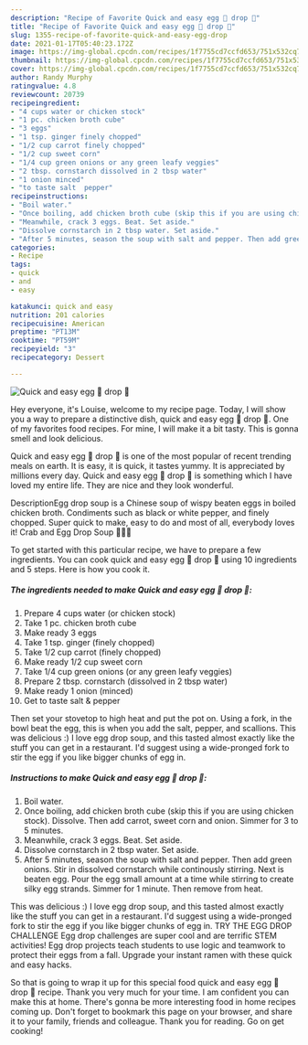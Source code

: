 ```yaml
---
description: "Recipe of Favorite Quick and easy egg 🥚 drop 🥣"
title: "Recipe of Favorite Quick and easy egg 🥚 drop 🥣"
slug: 1355-recipe-of-favorite-quick-and-easy-egg-drop
date: 2021-01-17T05:40:23.172Z
image: https://img-global.cpcdn.com/recipes/1f7755cd7ccfd653/751x532cq70/quick-and-easy-egg-🥚-drop-🥣-recipe-main-photo.jpg
thumbnail: https://img-global.cpcdn.com/recipes/1f7755cd7ccfd653/751x532cq70/quick-and-easy-egg-🥚-drop-🥣-recipe-main-photo.jpg
cover: https://img-global.cpcdn.com/recipes/1f7755cd7ccfd653/751x532cq70/quick-and-easy-egg-🥚-drop-🥣-recipe-main-photo.jpg
author: Randy Murphy
ratingvalue: 4.8
reviewcount: 20739
recipeingredient:
- "4 cups water or chicken stock"
- "1 pc. chicken broth cube"
- "3 eggs"
- "1 tsp. ginger finely chopped"
- "1/2 cup carrot finely chopped"
- "1/2 cup sweet corn"
- "1/4 cup green onions or any green leafy veggies"
- "2 tbsp. cornstarch dissolved in 2 tbsp water"
- "1 onion minced"
- "to taste salt  pepper"
recipeinstructions:
- "Boil water."
- "Once boiling, add chicken broth cube (skip this if you are using chicken stock). Dissolve. Then add carrot, sweet corn and onion. Simmer for 3 to 5 minutes."
- "Meanwhile, crack 3 eggs. Beat. Set aside."
- "Dissolve cornstarch in 2 tbsp water. Set aside."
- "After 5 minutes, season the soup with salt and pepper. Then add green onions. Stir in dissolved cornstarch while continously stirring. Next is beaten egg. Pour the egg small amount at a time while stirring to create silky egg strands. Simmer for 1 minute. Then remove from heat."
categories:
- Recipe
tags:
- quick
- and
- easy

katakunci: quick and easy 
nutrition: 201 calories
recipecuisine: American
preptime: "PT13M"
cooktime: "PT59M"
recipeyield: "3"
recipecategory: Dessert

---
```



![Quick and easy egg 🥚 drop 🥣](https://img-global.cpcdn.com/recipes/1f7755cd7ccfd653/751x532cq70/quick-and-easy-egg-🥚-drop-🥣-recipe-main-photo.jpg)

Hey everyone, it's Louise, welcome to my recipe page. Today, I will show you a way to prepare a distinctive dish, quick and easy egg 🥚 drop 🥣. One of my favorites food recipes. For mine, I will make it a bit tasty. This is gonna smell and look delicious.

Quick and easy egg 🥚 drop 🥣 is one of the most popular of recent trending meals on earth. It is easy, it is quick, it tastes yummy. It is appreciated by millions every day. Quick and easy egg 🥚 drop 🥣 is something which I have loved my entire life. They are nice and they look wonderful.

DescriptionEgg drop soup is a Chinese soup of wispy beaten eggs in boiled chicken broth. Condiments such as black or white pepper, and finely chopped. Super quick to make, easy to do and most of all, everybody loves it! Crab and Egg Drop Soup 🥣🦀🥚


To get started with this particular recipe, we have to prepare a few ingredients. You can cook quick and easy egg 🥚 drop 🥣 using 10 ingredients and 5 steps. Here is how you cook it.

<!--inarticleads1-->

##### The ingredients needed to make Quick and easy egg 🥚 drop 🥣:

1. Prepare 4 cups water (or chicken stock)
1. Take 1 pc. chicken broth cube
1. Make ready 3 eggs
1. Take 1 tsp. ginger (finely chopped)
1. Take 1/2 cup carrot (finely chopped)
1. Make ready 1/2 cup sweet corn
1. Take 1/4 cup green onions (or any green leafy veggies)
1. Prepare 2 tbsp. cornstarch (dissolved in 2 tbsp water)
1. Make ready 1 onion (minced)
1. Get to taste salt &amp; pepper


Then set your stovetop to high heat and put the pot on. Using a fork, in the bowl beat the egg, this is when you add the salt, pepper, and scallions. This was delicious :) I love egg drop soup, and this tasted almost exactly like the stuff you can get in a restaurant. I&#39;d suggest using a wide-pronged fork to stir the egg if you like bigger chunks of egg in. 

<!--inarticleads2-->

##### Instructions to make Quick and easy egg 🥚 drop 🥣:

1. Boil water.
1. Once boiling, add chicken broth cube (skip this if you are using chicken stock). Dissolve. Then add carrot, sweet corn and onion. Simmer for 3 to 5 minutes.
1. Meanwhile, crack 3 eggs. Beat. Set aside.
1. Dissolve cornstarch in 2 tbsp water. Set aside.
1. After 5 minutes, season the soup with salt and pepper. Then add green onions. Stir in dissolved cornstarch while continously stirring. Next is beaten egg. Pour the egg small amount at a time while stirring to create silky egg strands. Simmer for 1 minute. Then remove from heat.


This was delicious :) I love egg drop soup, and this tasted almost exactly like the stuff you can get in a restaurant. I&#39;d suggest using a wide-pronged fork to stir the egg if you like bigger chunks of egg in. TRY THE EGG DROP CHALLENGE Egg drop challenges are super cool and are terrific STEM activities! Egg drop projects teach students to use logic and teamwork to protect their eggs from a fall. Upgrade your instant ramen with these quick and easy hacks. 

So that is going to wrap it up for this special food quick and easy egg 🥚 drop 🥣 recipe. Thank you very much for your time. I am confident you can make this at home. There's gonna be more interesting food in home recipes coming up. Don't forget to bookmark this page on your browser, and share it to your family, friends and colleague. Thank you for reading. Go on get cooking!
